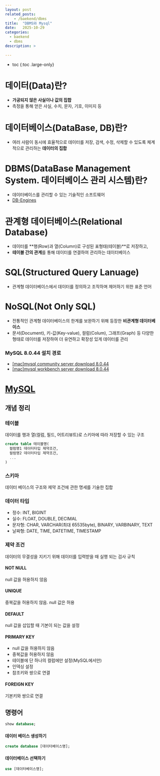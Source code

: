 ```yaml
---
layout: post
related_posts:
    - /baekend/dbms
title:  "DBMS와 Mysql"
date:   2025-10-29
categories:
  - baekend
  - dbms
description: >
  
---
```

* toc
{:toc .large-only}

# 데이터(Data)란?
* **가공되지 않은 사실이나 값의 집합**
* 측정을 통해 얻은 사실, 수치, 문자, 기호, 이미지 등

# 데이터베이스(DataBase, DB)란?
* 여러 사람이 동시에 효율적으로 데이터를 저장, 검색, 수정, 삭제할 수 있도록 체계적으로 관리하는 **데이터의 집합**

# DBMS(DataBase Management System. 데이터베이스 관리 시스템)란?
* 데이터베이스를 관리할 수 있는 기술적인 소프트웨어
* [DB-Engines](https://db-engines.com/en/ranking)

# 관계형 데이터베이스(Relational Database)
* 데이터를 **행(Row)과 열(Column)로 구성된 표형태(테이블)**로 저장하고, 
* **테이블 간의 관계**를 통해 데이터를 연결하여 관리하는 데이터베이스

# SQL(Structured Query Lanuage)
* 관계형 데이터베이스에서 데이터를 정의하고 조작하며 제어하기 위한 표준 언어

# NoSQL(Not Only SQL)
* 전통적인 관계형 데이터베이스의 한계를 보완하기 위해 등장한 **비관계형 데이터베이스**
* 문서(Document), 키-값(Key-value), 컬럼(Colum), 그래프(Graph) 등 다양한 형태로 데이터를 저장하여 더 유연하고 확장성 있게 데이터를 관리

### MySQL 8.0.44 설치 경로
* [[mac]mysql community server download 8.0.44](https://dev.mysql.com/downloads/mysql/)
* [[mac]mysql workbench server download 8.0.44](https://dev.mysql.com/downloads/workbench/)

# [MySQL](https://wikidocs.net/226173)

## 개념 정리
### 테이블
데이터를 행과 열(컬럼, 필드, 어트리뷰트)로 스키마에 따라 저장할 수 있는 구조

```sql
create table 테이블명(
  컬럼명1 데이터타입 제약조건,
  컬럼명2 데이터타입 제약조건,
  ...
)
```

### 스키마
데이터 베이스의 구조와 제약 조건에 관한 명세를 기술한 집합

### 데이터 타입
* 정수: INT, BIGINT
* 실수: FLOAT, DOUBLE, DECIMAL
* 문자형: CHAR, VARCHAR(최대 65535byte), BINARY, VARBINARY, TEXT
* 날짜형: DATE, TIME, DATETIME, TIMESTAMP

### 제약 조건
데이터의 무결성을 지키기 위해 데이터를 입력받을 때 실행 되는 검사 규칙

#### NOT NULL
null 값을 허용하지 않음

#### UNIQUE
중복값을 허용하지 않음. null 값은 허용

#### DEFAULT
null 값을 삽입할 때 기본이 되는 값을 설정

#### PRIMARY KEY
* null 값을 허용하지 않음     
* 중복값을 허용하지 않음        
* 테이블에 단 하나의 컬럼에만 설정(MySQL에서만)       
* 인덱싱 설정       
* 참조키와 쌍으로 연결

#### FOREIGN KEY
기본키와 쌍으로 연결

## 명령어
```sql
show database;
```

#### 데이터 베이스 생성하기
```sql
create database [데이터베이스명];
```

#### 데이터베이스 선택하기

```sql
use [데이터베이스명];
```